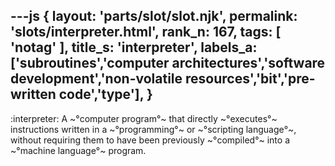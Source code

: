 ---js
{
  layout: 'parts/slot/slot.njk',
  permalink: 'slots/interpreter.html',
  rank_n: 167,
  tags: [ 'notag' ],
  title_s: 'interpreter',
  labels_a: ['subroutines','computer architectures','software development','non-volatile resources','bit','pre-written code','type'],
}
---
:interpreter:
A ~°computer program°~ that directly ~°executes°~ instructions written in a ~°programming°~ or ~°scripting language°~, without requiring them to have been previously ~°compiled°~ into a ~°machine language°~ program.
